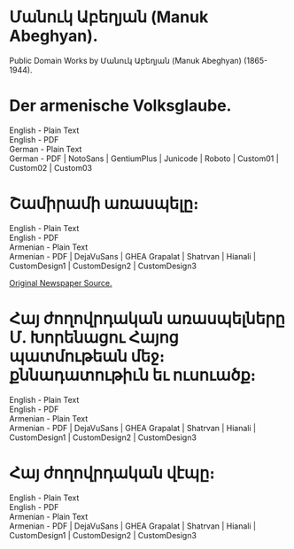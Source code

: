 # Մանուկ Աբեղյան (Manuk Abeghyan).

Public Domain Works by Մանուկ Աբեղյան (Manuk Abeghyan) (1865-1944).

# Der armenische Volksglaube.

English - Plain Text  
English - PDF  
German - Plain Text  
German - PDF | NotoSans | GentiumPlus | Junicode | Roboto | Custom01 | Custom02 | Custom03  

# Շամիրամի առասպելը։

English - Plain Text  
English - PDF  
Armenian - Plain Text  
Armenian - PDF | DejaVuSans | GHEA Grapalat | Shatrvan | Hianali | CustomDesign1 | CustomDesign2 | CustomDesign3  

[Original Newspaper Source.](https://arar.sci.am/dlibra/publication/85135)

# Հայ ժողովրդական առասպելները Մ. Խորենացու Հայոց պատմութեան մեջ։ քննադատութիւն եւ ուսուածք։

English - Plain Text  
English - PDF  
Armenian - Plain Text  
Armenian - PDF | DejaVuSans | GHEA Grapalat | Shatrvan | Hianali | CustomDesign1 | CustomDesign2 | CustomDesign3  

# Հայ ժողովրդական վէպը։

English - Plain Text  
English - PDF  
Armenian - Plain Text  
Armenian - PDF | DejaVuSans | GHEA Grapalat | Shatrvan | Hianali | CustomDesign1 | CustomDesign2 | CustomDesign3  

